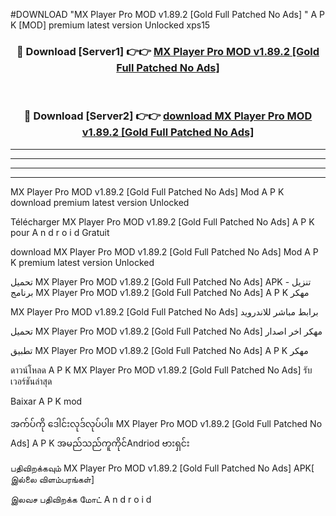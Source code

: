 #DOWNLOAD "MX Player Pro MOD v1.89.2 [Gold Full Patched No Ads] " A P K [MOD] premium latest version Unlocked xps15 



<div align="center">

<h3>🔴 Download [Server1] 👉👉 <a href="https://apkdownload12.web.app/?title=MX Player Pro MOD v1.89.2 [Gold Full Patched No Ads] ">MX Player Pro MOD v1.89.2 [Gold Full Patched No Ads]  </a></h3><br>

<h3>🔴 Download [Server2] 👉👉 <a href="https://apkdownload12.web.app/?title=MX Player Pro MOD v1.89.2 [Gold Full Patched No Ads] ">download MX Player Pro MOD v1.89.2 [Gold Full Patched No Ads]  </a></h3>
</div>


----------------------------------------------------------

----------------------------------------------------------

----------------------------------------------------------

----------------------------------------------------------


MX Player Pro MOD v1.89.2 [Gold Full Patched No Ads]  Mod A P K download premium latest version Unlocked

Télécharger  MX Player Pro MOD v1.89.2 [Gold Full Patched No Ads]  A P K pour A n d r o i d Gratuit

download MX Player Pro MOD v1.89.2 [Gold Full Patched No Ads]  Mod A P K premium latest version Unlocked

تحميل MX Player Pro MOD v1.89.2 [Gold Full Patched No Ads]  APK - تنزيل برنامج MX Player Pro MOD v1.89.2 [Gold Full Patched No Ads]  A P K مهكر

MX Player Pro MOD v1.89.2 [Gold Full Patched No Ads]  برابط مباشر للاندرويد

تحميل MX Player Pro MOD v1.89.2 [Gold Full Patched No Ads]  مهكر اخر اصدار

تطبيق MX Player Pro MOD v1.89.2 [Gold Full Patched No Ads]  A P K مهكر

ดาวน์โหลด A P K MX Player Pro MOD v1.89.2 [Gold Full Patched No Ads]  รับเวอร์ชันล่าสุด

Baixar A P K mod

အက်ပ်ကို ဒေါင်းလုဒ်လုပ်ပါ။ MX Player Pro MOD v1.89.2 [Gold Full Patched No Ads]  A P K အမည်သည်ကူကိုင်Andriod ဗားရှင်း

பதிவிறக்கவும் MX Player Pro MOD v1.89.2 [Gold Full Patched No Ads]  APK[ இல்லை விளம்பரங்கள்] 
 
இலவச பதிவிறக்க மோட் A n d r o i d



